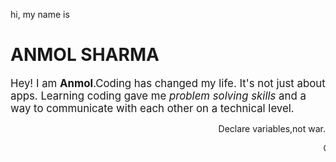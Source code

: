 hi, my name is 
<h1>ANMOL SHARMA</H1>
<p><big>
Hey! I am <strong> Anmol</strong>.Coding has changed my life. It's not just about apps. Learning coding gave me <i>problem solving skills</i>
and a way to communicate with each other on a technical level.</big></p>
<p align="right"> Declare variables,not war.</p>
<marquee> CREATED BY:ANMOL SHARMA</MARQUEE>
